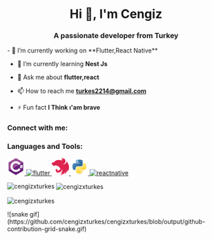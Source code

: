 
<h1 align="center">Hi 👋, I'm Cengiz</h1>
<h3 align="center">A passionate developer from Turkey</h3>
- 🔭 I’m currently working on **Flutter,React Native**

- 🌱 I’m currently learning **Nest Js**

- 💬 Ask me about **flutter,react**

- 📫 How to reach me **turkes2214@gmail.com**

- ⚡ Fun fact **I Think ı'am brave**

<h3 align="left">Connect with me:</h3>
<p align="left">
</p>

<h3 align="left">Languages and Tools:</h3>
<p align="left"> <a href="https://www.w3schools.com/cs/" target="_blank" rel="noreferrer"> <img src="https://raw.githubusercontent.com/devicons/devicon/master/icons/csharp/csharp-original.svg" alt="csharp" width="40" height="40"/> </a> <a href="https://flutter.dev" target="_blank" rel="noreferrer"> <img src="https://www.vectorlogo.zone/logos/flutterio/flutterio-icon.svg" alt="flutter" width="40" height="40"/> </a> <a href="https://nestjs.com/" target="_blank" rel="noreferrer"> <img src="https://raw.githubusercontent.com/devicons/devicon/master/icons/nestjs/nestjs-plain.svg" alt="nestjs" width="40" height="40"/> </a> <a href="https://www.python.org" target="_blank" rel="noreferrer"> <img src="https://raw.githubusercontent.com/devicons/devicon/master/icons/python/python-original.svg" alt="python" width="40" height="40"/> </a> <a href="https://reactnative.dev/" target="_blank" rel="noreferrer"> <img src="https://reactnative.dev/img/header_logo.svg" alt="reactnative" width="40" height="40"/> </a> </p>

<p><img align="left" src="https://github-readme-stats.vercel.app/api/top-langs?username=cengizxturkes&show_icons=true&locale=en&layout=compact" alt="cengizxturkes" /></p>

<p>&nbsp;<img align="center" src="https://github-readme-stats.vercel.app/api?username=cengizxturkes&show_icons=true&locale=en" alt="cengizxturkes" /></p>

<p><img align="center" src="https://github-readme-streak-stats.herokuapp.com/?user=cengizxturkes&" alt="cengizxturkes" /></p>
![snake gif](https://github.com/cengizxturkes/cengizxturkes/blob/output/github-contribution-grid-snake.gif)
